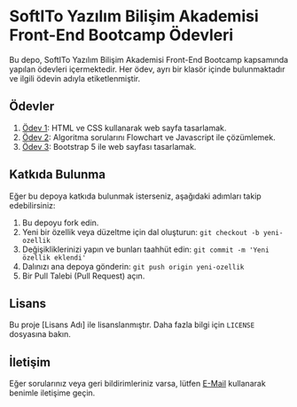 # SoftITo Yazılım Bilişim Akademisi Front-End Bootcamp Ödevleri

Bu depo, SoftITo Yazılım Bilişim Akademisi Front-End Bootcamp kapsamında yapılan ödevleri içermektedir. Her ödev, ayrı bir klasör içinde bulunmaktadır ve ilgili ödevin adıyla etiketlenmiştir.

## Ödevler

1. [Ödev 1](/SoftITo-Odev-1/): HTML ve CSS kullanarak web sayfa tasarlamak.
2. [Ödev 2](/SoftITo-Odev-2/): Algoritma sorularını Flowchart ve Javascript ile çözümlemek.
3. [Ödev 3](/odev3/): Bootstrap 5 ile web sayfası tasarlamak.


## Katkıda Bulunma

Eğer bu depoya katkıda bulunmak isterseniz, aşağıdaki adımları takip edebilirsiniz:

1. Bu depoyu fork edin.
2. Yeni bir özellik veya düzeltme için dal oluşturun: `git checkout -b yeni-ozellik`
3. Değişikliklerinizi yapın ve bunları taahhüt edin: `git commit -m 'Yeni özellik eklendi'`
4. Dalınızı ana depoya gönderin: `git push origin yeni-ozellik`
5. Bir Pull Talebi (Pull Request) açın.

## Lisans

Bu proje [Lisans Adı] ile lisanslanmıştır. Daha fazla bilgi için `LICENSE` dosyasına bakın.

## İletişim

Eğer sorularınız veya geri bildirimleriniz varsa, lütfen [E-Mail](mailto:mertaraz7@gmail.com) kullanarak benimle iletişime geçin.
